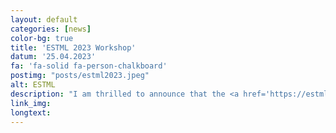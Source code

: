 ```yaml
---
layout: default
categories: [news]
color-bg: true
title: 'ESTML 2023 Workshop'
datum: '25.04.2023'
fa: 'fa-solid fa-person-chalkboard'
postimg: "posts/estml2023.jpeg"
alt: ESTML
description: "I am thrilled to announce that the <a href='https://estml.github.io/'>ESTML 2023</a> conference, I co-organized with Adil Kabylda , Hilda Sandström, and Ransell D'Souza, just wrapped up in Levi, Lapland! The event featured 19 talks and 6 posters, and brought together three renowned research groups: Alexandre Tkatchenko (University of Luxembourg), Patrick Rinke (Aalto University), and Milica Todorović (University of Turku). The quality of the talks, posters, and discussions was incredible, and I am immensely grateful to everyone who helped make this conference a success."
link_img:
longtext: 
---
```

